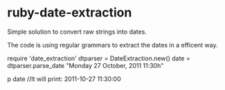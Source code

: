 # ruby-date-extraction

Simple solution to convert raw strings into dates. 

The code is using regular grammars to extract the dates in a efficent way.

require 'date_extraction'
dtparser = DateExtraction.new()
date = dtparser.parse_date "Monday 27 October, 2011 11:30h"

p date
//It will print: 2011-10-27 11:30:00
